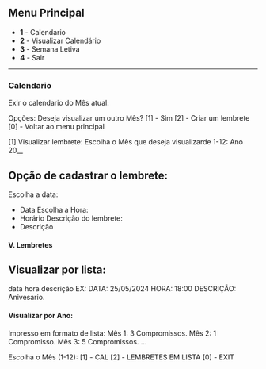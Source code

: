 ## Menu Principal

- **1** - Calendario
- **2** - Visualizar Calendário
- **3** - Semana Letiva
- **4** - Sair

---

### Calendario

Exir o calendario do Mês atual:

Opções:
Deseja visualizar um outro Mês?
[1] - Sim
[2] - Criar um lembrete
[0] - Voltar ao menu principal

[1] Visualizar lembrete:
Escolha o Mês que deseja visualizarde 1-12:
Ano 20__

## Opção de cadastrar o lembrete:
Escolha a data:
- Data
Escolha a Hora:
- Horário
Descrição do lembrete:
- Descrição

#### V. Lembretes

## Visualizar por lista:
data
hora
descrição
EX:
DATA: 25/05/2024
HORA: 18:00
DESCRIÇÃO: Anivesario.

#### Visualizar por Ano:

Impresso em formato de lista:
Mês 1:
3 Compromissos.
Mês 2:
1 Compromisso.
Mês 3:
5 Compromissos.
...

Escolha o Mês (1-12):
[1] - CAL
[2] - LEMBRETES EM LISTA
[0] - EXIT